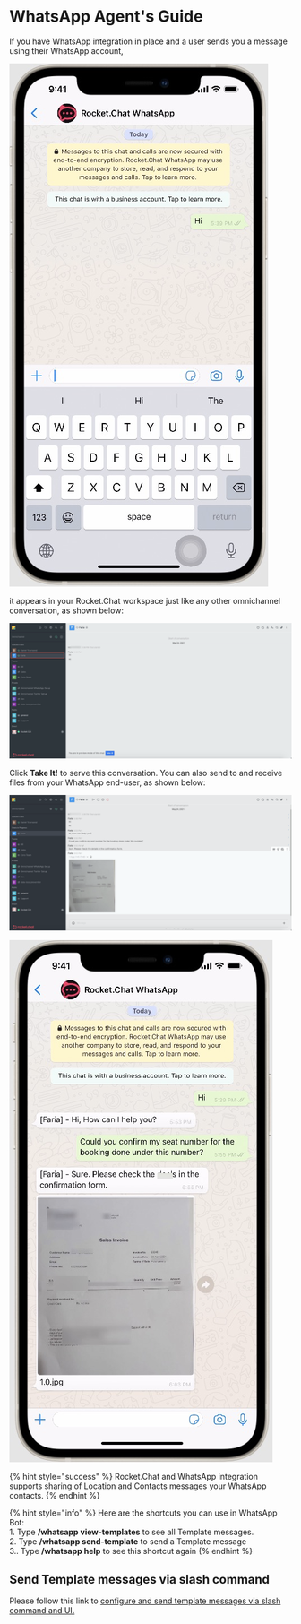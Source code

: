 # WhatsApp Agent's Guide

If you have WhatsApp integration in place and a user sends you a message using their WhatsApp account,

![](<../../../../.gitbook/assets/image (447).png>)

it appears in your Rocket.Chat workspace just like any other omnichannel conversation, as shown below:

![](<../../../../.gitbook/assets/image (452).png>)

&#x20;Click **Take It!** to serve this conversation. You can also send to and receive files from your WhatsApp end-user, as shown below:

![](<../../../../.gitbook/assets/image (453).png>)

![](<../../../../.gitbook/assets/image (451).png>)

{% hint style="success" %}
Rocket.Chat and WhatsApp integration supports sharing of Location and Contacts messages your WhatsApp contacts.
{% endhint %}

{% hint style="info" %}
Here are the shortcuts you can use in WhatsApp Bot:\
1\. Type **/whatsapp view-templates** to see all Template messages.\
2\. Type **/whatsapp send-template** to send a Template message\
3.. Type **/whatsapp help** to see this shortcut again
{% endhint %}

## Send Template messages via slash command

Please follow this link to [configure and send template messages via slash command and UI.](https://developer.rocket.chat/reference/api/rest-api/endpoints/apps-endpoints/whatsapp-endpoints/whatsapp-omnichannel-integration-api#2.-via-slash-command-and-ui)
